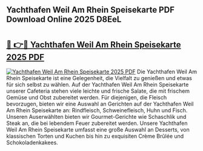 ## Yachthafen Weil Am Rhein Speisekarte PDF Download Online 2025 D8EeL

# <h2><a href="http://gc6jc9.nevu.top/?p=Yachthafen+Weil+Am+Rhein+Speisekarte">🔗 👉🔴 Yachthafen Weil Am Rhein Speisekarte 2025 PDF</a></h2>

[![Yachthafen Weil Am Rhein Speisekarte 2025 PDF](https://i.imgur.com/dBaPXMq.png)](http://gc6jc9.nevu.top/?p=Yachthafen+Weil+Am+Rhein+Speisekarte)
Die Yachthafen Weil Am Rhein Speisekarte ist eine Gelegenheit, die Vielfalt zu genießen und etwas für sich selbst zu wählen. Auf der Yachthafen Weil Am Rhein Speisekarte unserer Cafeteria stehen viele leichte und frische Salate, die mit frischem Gemüse und Obst zubereitet werden. Für diejenigen, die Fleisch bevorzugen, bieten wir eine Auswahl an Gerichten auf der Yachthafen Weil Am Rhein Speisekarte an: Rindfleisch, Schweinefleisch, Huhn und Fisch. Unseren Auserwählten bieten wir Gourmet-Gerichte wie Schaschlik und Steak an, die bei lebendem Feuer zubereitet werden. Unsere Yachthafen Weil Am Rhein Speisekarte umfasst eine große Auswahl an Desserts, von klassischen Torten und Kuchen bis hin zu exquisiten Crème Brûlée und Schokoladenkakees.
